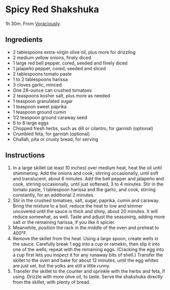 # Spicy Red Shakshuka

1h 30m. From [Voraciously](https://www.washingtonpost.com/news/voraciously/wp/2020/03/11/this-spicy-shakshuka-is-all-about-the-sauce/).

## Ingredients

* 2 tablespoons extra-virgin olive oil, plus more for drizzling
* 2 medium yellow onions, finely diced
* 1 large red bell pepper, cored, seeded and finely diced
* 1 jalapeño pepper, cored, seeded and sliced
* 2 tablespoons tomato paste
* 1 to 2 tablespoons harissa
* 3 cloves garlic, minced
* One 28-ounce can crushed tomatoes
* 2 teaspoons kosher salt, plus more as needed
* 1 teaspoon granulated sugar
* 1 teaspoon sweet paprika
* 1 teaspoon ground cumin
* 1/2 teaspoon ground caraway seed
* 6 to 8 large eggs
* Chopped fresh herbs, such as dill or cilantro, for garnish (optional)
* Crumbled feta, for garnish (optional)
* Challah, pita or crusty bread, for serving

## Instructions
1. In a large skillet (at least 10 inches) over medium heat, heat the oil until shimmering. Add the onions and cook, stirring occasionally, until soft and translucent, about 6 minutes. Add the bell pepper and jalapeño and cook, stirring occasionally, until just softened, 3 to 4 minutes. Stir in the tomato paste, 1 tablespoon harissa and the garlic, and cook, stirring constantly, for an additional 2 minutes.
2. Stir in the crushed tomatoes, salt, sugar, paprika, cumin and caraway. Bring the mixture to a boil, reduce the heat to low and simmer uncovered until the sauce is thick and shiny, about 20 minutes. It will reduce somewhat, as well. Taste and adjust the seasoning, adding more salt or the remaining harissa, if you like it spicier.
3. Meanwhile, position the rack in the middle of the oven and preheat to 400℉.
4. Remove the skillet from the heat. Using a large spoon, create wells in the sauce. Carefully break 1 egg into a cup or ramekin, then slip it into one of the wells; repeat with the remaining eggs. (Cracking the egg into a cup first lets you inspect it for any runaway bits of shell.) Transfer the skillet to the oven and bake for about 12 minutes, until the egg whites are just set, but the yolks are still a little runny.
5. Transfer the skillet to the counter and sprinkle with the herbs and feta, if using. Drizzle with more olive oil, to taste. Serve the shakshuka directly from the skillet, with plenty of bread.
